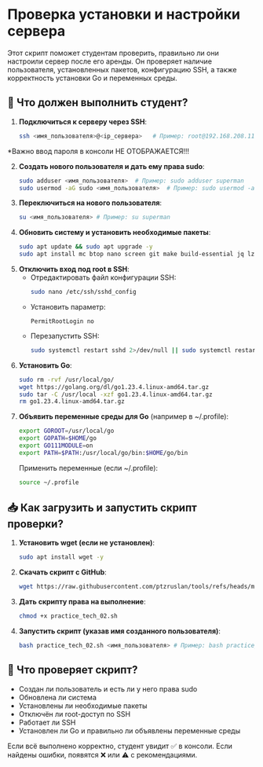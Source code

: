 # Проверка установки и настройки сервера

Этот скрипт поможет студентам проверить, правильно ли они настроили сервер после его аренды. Он проверяет наличие пользователя, установленных пакетов, конфигурацию SSH, а также корректность установки Go и переменных среды.

## 🔧 Что должен выполнить студент?

1. **Подключиться к серверу через SSH**:
   ```bash
   ssh <имя_пользователя>@<ip_сервера>   # Пример: root@192.168.208.11
   ```
*Важно ввод пароля в консоли НЕ ОТОБРАЖАЕТСЯ!!!
   
2. **Создать нового пользователя и дать ему права sudo**:
   ```bash
   sudo adduser <имя_пользователя>  # Пример: sudo adduser superman
   sudo usermod -aG sudo <имя_пользователя>  # Пример: sudo usermod -aG sudo superman
   ```
3. **Переключиться на нового пользователя**:
   ```bash
   su <имя_пользователя> # Пример: su superman
   ```
4. **Обновить систему и установить необходимые пакеты**:
   ```bash
   sudo apt update && sudo apt upgrade -y
   sudo apt install mc btop nano screen git make build-essential jq lz4 -y
   ```
5. **Отключить вход под root в SSH**:
   - Отредактировать файл конфигурации SSH:
     ```bash
     sudo nano /etc/ssh/sshd_config
     ```
   - Установить параметр:
     ```
     PermitRootLogin no
     ```
   - Перезапустить SSH:
     ```bash
     sudo systemctl restart sshd 2>/dev/null || sudo systemctl restart ssh
     ```
6. **Установить Go**:
   ```bash
   sudo rm -rvf /usr/local/go/
   wget https://golang.org/dl/go1.23.4.linux-amd64.tar.gz
   sudo tar -C /usr/local -xzf go1.23.4.linux-amd64.tar.gz
   rm go1.23.4.linux-amd64.tar.gz
   ```
7. **Объявить переменные среды для Go** (например в ~/.profile):
   ```bash
   export GOROOT=/usr/local/go
   export GOPATH=$HOME/go
   export GO111MODULE=on
   export PATH=$PATH:/usr/local/go/bin:$HOME/go/bin
   ```
   Применить переменные (если ~/.profile):
   ```bash
   source ~/.profile
   ```

## 📥 Как загрузить и запустить скрипт проверки?

1. **Установить wget (если не установлен)**:
   ```bash
   sudo apt install wget -y
   ```
2. **Скачать скрипт с GitHub**:
   ```bash
   wget https://raw.githubusercontent.com/ptzruslan/tools/refs/heads/main/validator/tech02/practice_tech_02.sh -O practice_tech_02.sh
   ```
3. **Дать скрипту права на выполнение**:
   ```bash
   chmod +x practice_tech_02.sh
   ```
4. **Запустить скрипт (указав имя созданного пользователя)**:
   ```bash
   bash practice_tech_02.sh <имя_пользователя> # Пример: bash practice_tech_02.sh superman
   ```

## 📌 Что проверяет скрипт?
- Создан ли пользователь и есть ли у него права sudo
- Обновлена ли система
- Установлены ли необходимые пакеты
- Отключён ли root-доступ по SSH
- Работает ли SSH
- Установлен ли Go и правильно ли объявлены переменные среды

Если всё выполнено корректно, студент увидит ✅ в консоли. Если найдены ошибки, появятся ❌ или ⚠️ с рекомендациями.
